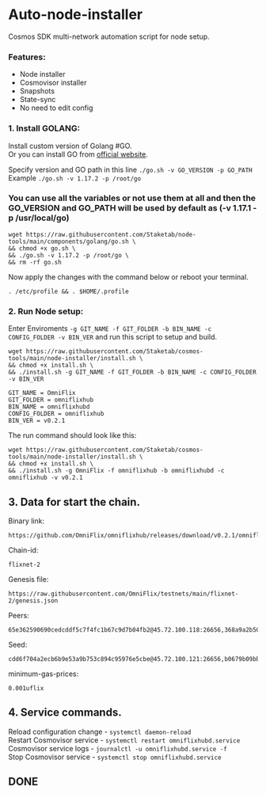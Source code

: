 # Auto-node-installer
Cosmos SDK multi-network automation script for node setup.  
### Features:  
- Node installer
- Cosmovisor installer
- Snapshots
- State-sync
- No need to edit config

### 1. Install GOLANG:
Install custom version of Golang #GO.  
Or you can install GO from [official website](https://golang.org/doc/install).  

Specify version and GO path in this line `./go.sh -v GO_VERSION -p GO_PATH`  
Example `./go.sh -v 1.17.2 -p /root/go`  

### You can use all the variables or not use them at all and then the GO_VERSION and GO_PATH will be used by default as (-v 1.17.1 -p /usr/local/go)  

```
wget https://raw.githubusercontent.com/Staketab/node-tools/main/components/golang/go.sh \
&& chmod +x go.sh \
&& ./go.sh -v 1.17.2 -p /root/go \
&& rm -rf go.sh
```
Now apply the changes with the command below or reboot your terminal.  
```
. /etc/profile && . $HOME/.profile
```

### 2. Run Node setup:
Enter Enviroments `-g GIT_NAME -f GIT_FOLDER -b BIN_NAME -c CONFIG_FOLDER -v BIN_VER` and run this script to setup and build.  
```
wget https://raw.githubusercontent.com/Staketab/cosmos-tools/main/node-installer/install.sh \
&& chmod +x install.sh \
&& ./install.sh -g GIT_NAME -f GIT_FOLDER -b BIN_NAME -c CONFIG_FOLDER -v BIN_VER
```
`GIT_NAME = OmniFlix`  
`GIT_FOLDER = omniflixhub`  
`BIN_NAME = omniflixhubd`  
`CONFIG_FOLDER = omniflixhub`  
`BIN_VER = v0.2.1`

The run command should look like this:
```
wget https://raw.githubusercontent.com/Staketab/cosmos-tools/main/node-installer/install.sh \
&& chmod +x install.sh \
&& ./install.sh -g OmniFlix -f omniflixhub -b omniflixhubd -c omniflixhub -v v0.2.1
```

## 3. Data for start the chain.  
Binary link:
```
https://github.com/OmniFlix/omniflixhub/releases/download/v0.2.1/omniflixhubd
```
Chain-id:
```
flixnet-2
```  
Genesis file:
```
https://raw.githubusercontent.com/OmniFlix/testnets/main/flixnet-2/genesis.json
```
Peers:
```
65e362590690cedcddf5c7f4fc1b67c9d7b04fb2@45.72.100.118:26656,368a9a2b5096de253aaae302ff15a0a77fe06416@45.72.100.119:26656,cf8a7600b3daf23e9a3ce67ebe50c4af44701aa8@45.72.100.123:26656,93433a8c325d5ed5d2484d7fd23cda3dac511392@45.72.100.124:26656
```
Seed:
```
cdd6f704a2ecb6b9e53a9b753c894c95976e5cbe@45.72.100.121:26656,b0679b09bb72dfc29c332b5ea754cd578d106a49@45.72.100.122:26656
```
minimum-gas-prices:
```
0.001uflix
```

## 4. Service commands.
Reload configuration change - `systemctl daemon-reload`  
Restart Cosmovisor service - `systemctl restart omniflixhubd.service`  
Cosmovisor service logs - `journalctl -u omniflixhubd.service -f`  
Stop Cosmovisor service - `systemctl stop omniflixhubd.service`  

## DONE
